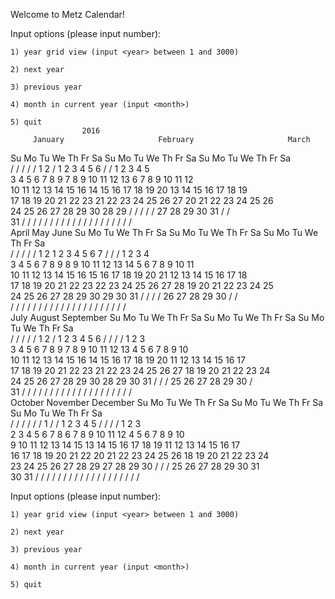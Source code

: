 
Welcome to Metz Calendar!

Input options (please input number): 

	1) year grid view (input <year> between 1 and 3000)

	2) next year

	3) previous year

	4) month in current year (input <month>)

	5) quit
					2016
         January                     February                     March
Su  Mo  Tu  We  Th  Fr  Sa  Su  Mo  Tu  We  Th  Fr  Sa  Su  Mo  Tu  We  Th  Fr  Sa  
/   /   /   /   /   1   2   /   1   2   3   4   5   6   /   /   1   2   3   4   5   
3   4   5   6   7   8   9   7   8   9   10  11  12  13  6   7   8   9   10  11  12  
10  11  12  13  14  15  16  14  15  16  17  18  19  20  13  14  15  16  17  18  19  
17  18  19  20  21  22  23  21  22  23  24  25  26  27  20  21  22  23  24  25  26  
24  25  26  27  28  29  30  28  29  /   /   /   /   /   27  28  29  30  31  /   /   
31  /   /   /   /   /   /   /   /   /   /   /   /   /   /   /   /   /   /   /   /   
          April                         May                        June
Su  Mo  Tu  We  Th  Fr  Sa  Su  Mo  Tu  We  Th  Fr  Sa  Su  Mo  Tu  We  Th  Fr  Sa  
/   /   /   /   /   1   2   1   2   3   4   5   6   7   /   /   /   1   2   3   4   
3   4   5   6   7   8   9   8   9   10  11  12  13  14  5   6   7   8   9   10  11  
10  11  12  13  14  15  16  15  16  17  18  19  20  21  12  13  14  15  16  17  18  
17  18  19  20  21  22  23  22  23  24  25  26  27  28  19  20  21  22  23  24  25  
24  25  26  27  28  29  30  29  30  31  /   /   /   /   26  27  28  29  30  /   /   
/   /   /   /   /   /   /   /   /   /   /   /   /   /   /   /   /   /   /   /   /   
           July                        August                   September
Su  Mo  Tu  We  Th  Fr  Sa  Su  Mo  Tu  We  Th  Fr  Sa  Su  Mo  Tu  We  Th  Fr  Sa  
/   /   /   /   /   1   2   /   1   2   3   4   5   6   /   /   /   /   1   2   3   
3   4   5   6   7   8   9   7   8   9   10  11  12  13  4   5   6   7   8   9   10  
10  11  12  13  14  15  16  14  15  16  17  18  19  20  11  12  13  14  15  16  17  
17  18  19  20  21  22  23  21  22  23  24  25  26  27  18  19  20  21  22  23  24  
24  25  26  27  28  29  30  28  29  30  31  /   /   /   25  26  27  28  29  30  /   
31  /   /   /   /   /   /   /   /   /   /   /   /   /   /   /   /   /   /   /   /   
         October                     November                    December
Su  Mo  Tu  We  Th  Fr  Sa  Su  Mo  Tu  We  Th  Fr  Sa  Su  Mo  Tu  We  Th  Fr  Sa  
/   /   /   /   /   /   1   /   /   1   2   3   4   5   /   /   /   /   1   2   3   
2   3   4   5   6   7   8   6   7   8   9   10  11  12  4   5   6   7   8   9   10  
9   10  11  12  13  14  15  13  14  15  16  17  18  19  11  12  13  14  15  16  17  
16  17  18  19  20  21  22  20  21  22  23  24  25  26  18  19  20  21  22  23  24  
23  24  25  26  27  28  29  27  28  29  30  /   /   /   25  26  27  28  29  30  31  
30  31  /   /   /   /   /   /   /   /   /   /   /   /   /   /   /   /   /   /   /   

Input options (please input number): 

	1) year grid view (input <year> between 1 and 3000)

	2) next year

	3) previous year

	4) month in current year (input <month>)

	5) quit

